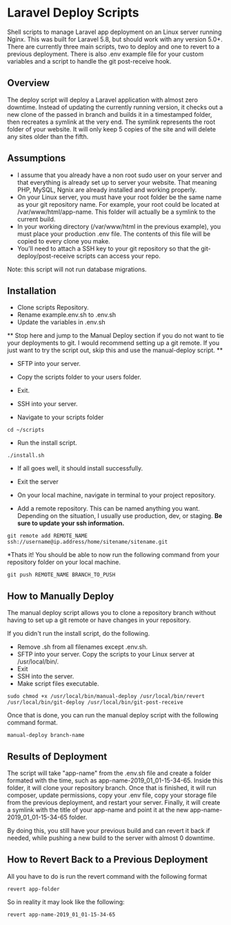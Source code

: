 # Laravel Deploy Scripts
Shell scripts to manage Laravel app deployment on an Linux server running Nginx. This was built for Laravel 5.8, but should work with any version 5.0+. There are currently three main scripts, two to deploy and one to revert to a previous deployment. There is also .env example file for your custom variables and a script to handle the git post-receive hook.

## Overview

The deploy script will deploy a Laravel application with almost zero downtime. Instead of updating the currently running version, it checks out a new clone of the passed in branch and builds it in a timestamped folder, then recreates a symlink at the very end. The symlink represents the root folder of your website. It will only keep 5 copies of the site and will delete any sites older than the fifth.

## Assumptions
* I assume that you already have a non root sudo user on your server and that everything is already set up to server your website. That meaning PHP, MySQL, Ngnix are already installed and working properly.
* On your Linux server, you must have your root folder be the same name as your git repository name. For example, your root could be located at /var/www/html/app-name. This folder will actually be a symlink to the current build.
* In your working directory (/var/www/html in the previous example), you must place your production .env file. The contents of this file will be copied to every clone you make.
* You’ll need to attach a SSH key to your git repository so that the git-deploy/post-receive scripts can access your repo.

Note: this script will not run database migrations.

## Installation
* Clone scripts Repository.
* Rename example.env.sh to .env.sh
* Update the variables in .env.sh

** Stop here and jump to the Manual Deploy section if you do not want to tie your deployments to git. I would recommend setting up a git remote. If you just want to try the script out, skip this and use the manual-deploy script. **

* SFTP into your server.
* Copy the scripts folder to your users folder. 
* Exit.

* SSH into your server.
* Navigate to your scripts folder
```
cd ~/scripts
```
* Run the install script. 
```
./install.sh
```
* If all goes well, it should install successfully.
* Exit the server

* On your local machine, navigate in terminal to your project repository.
* Add a remote repository. This can be named anything you want. Depending on the situation, I usually use production, dev, or staging. **Be sure to update your ssh information.**
```
git remote add REMOTE_NAME 
ssh://username@ip.address/home/sitename/sitename.git
```

*Thats it! You should be able to now run the following command from your repository folder on your local machine.
```
git push REMOTE_NAME BRANCH_TO_PUSH
```

## How to Manually Deploy
The manual deploy script allows you to clone a repository branch without having to set up a git remote or have changes in your repository. 

If you didn't run the install script, do the following.
* Remove .sh from all filenames except .env.sh.
* SFTP into your server. Copy the scripts to your Linux server at /usr/local/bin/. 
* Exit
* SSH into the server.
* Make script files executable.

```
sudo chmod +x /usr/local/bin/manual-deploy /usr/local/bin/revert /usr/local/bin/git-deploy /usr/local/bin/git-post-receive
```

Once that is done, you can run the manual deploy script with the following command format.

```
manual-deploy branch-name
```

## Results of Deployment
The script will take "app-name" from the .env.sh file and create a folder formated with the time, such as app-name-2019_01_01-15-34-65. Inside this folder, it will clone your repository branch. Once that is finished, it will run composer, update permissions, copy your .env file, copy your storage file from the previous deployment, and restart your server. Finally, it will create a symlink with the title of your app-name and point it at the new app-name-2019_01_01-15-34-65 folder. 

By doing this, you still have your previous build and can revert it back if needed, while pushing a new build to the server with almost 0 downtime. 

## How to Revert Back to a Previous Deployment
All you have to do is run the revert command with the following format
```
revert app-folder
```

So in reality it may look like the following:

```
revert app-name-2019_01_01-15-34-65
```


